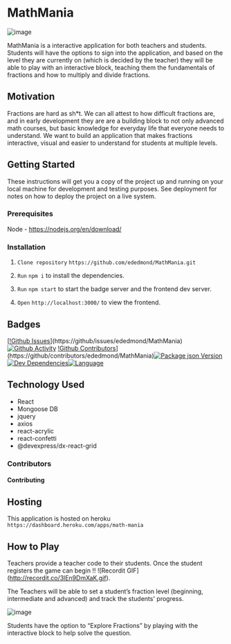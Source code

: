 # MathMania

![image](https://user-images.githubusercontent.com/45190468/57975733-16272000-799d-11e9-9c9d-beacfa8b5865.png)

MathMania is a interactive application for both teachers and students. Students will have the options to sign into the application, and based on the level they are currently on (which is decided by the teacher) they will be able to play with an interactive block, teaching them the fundamentals of fractions and how to multiply and divide fractions.

## Motivation

Fractions are hard as sh*t. We can all attest to how difficult fractions are, and in early development they are are a building block to not only advanced math courses, but basic knowledge for everyday life that everyone needs to understand. We want to build an application that makes fractions interactive, visual and easier to understand for students at multiple levels.

## Getting Started

These instructions will get you a copy of the project up and running on your local machine for development and testing purposes. See deployment for notes on how to deploy the project on a live system.

### Prerequisites

Node - https://nodejs.org/en/download/

### Installation

1. ```Clone repository``` ```https://github.com/ededmond/MathMania.git```

2. ```Run``` ```npm i``` to install the dependencies.

3. ```Run``` ```npm start``` to start the badge server and the frontend dev server.

4. ```Open``` ```http://localhost:3000/``` to view the frontend.

## Badges

[[!Github Issues](https://img.shields.io/github/issues/ededmond/MathMania.svg?style=plastic)](https://github/issues/ededmond/MathMania) [![Github Activity](https://img.shields.io/github/commit-activity/m/ededmond/MathMania.svg?style=plastic)](https://github/commit-activity/ededmond/MathMania) [!Github Contributors](https://img.shields.io/github/contributors/ededmond/MathMania.svg)](https://github/contributors/ededmond/MathMania)[![Package json Version](https://img.shields.io/github/package-json/v/ededmond/MathMania.svg?style=plastic)](https://github/languages/ededmond/MathMania)[![Dev Dependencies](https://img.shields.io/david/dev/ededmond/MathMania.svg?style=plastic)](https://github/languages/ededmond/MathMania)[![Language](https://img.shields.io/github/languages/top/ededmond/MathMania.svg?style=plastic)](https://github/languages/top/ededmond/MathMania)

## Technology Used

- React
- Mongoose DB
- jquery
- axios
- react-acrylic
- react-confetti
- @devexpress/dx-react-grid

### Contributors

#### Contributing

## Hosting

This application is hosted on heroku ```https://dashboard.heroku.com/apps/math-mania```

## How to Play

Teachers provide a teacher code to their students.  Once the student registers the game can begin !! ![Recordit GIF] (http://recordit.co/3lEn9DmXaK.gif).  

The Teachers will be able to set a student’s fraction level (beginning, intermediate and advanced) and track the students' progress.  

![image](https://user-images.githubusercontent.com/45190468/57975740-37880c00-799d-11e9-9a60-e31b0bc661e3.png)

Students have the option to “Explore Fractions” by playing with the interactive block to help solve the question.  